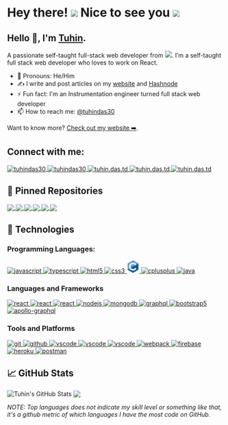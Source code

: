 <h1> Hey there!
<img src="https://media.giphy.com/media/hvRJCLFzcasrR4ia7z/giphy.gif" width="30"> Nice to see you <img src="https://emojis.slackmojis.com/emojis/images/1531849430/4246/blob-sunglasses.gif?1531849430" width="30" />
</h1>

## Hello 👋, I'm [Tuhin](https://tuhindas.me).

A passionate self-taught full-stack web developer from
<img src="https://image.flaticon.com/icons/png/512/3909/3909444.png" width="15"/>.
I’m a self-taught full stack web developer who loves to work on React.

- 👨 Pronouns: He/Him
- ✍️ I write and post articles on my [website](https://tuhindas.me/blogs) and [Hashnode](https://tuhindas.hashnode.dev)
- ⚡ Fun fact: I'm an Instrumentation engineer turned full stack web developer
- 📫 How to reach me: [@tuhindas30](https://twitter.com/tuhindas30)

Want to know more? [Check out my website ➡️](https://tuhindas.me).

## Connect with me:

<p align="left">

<a href="https://twitter.com/tuhindas30" target="_blank">
<img align="center" src="https://cdn.worldvectorlogo.com/logos/twitter-6.svg" alt="tuhindas30" height="30" width="30" />
</a>
<a href="https://linkedin.com/in/tuhindas30" target="_blank">
<img align="center" src="https://cdn.worldvectorlogo.com/logos/linkedin-icon-2.svg" alt="tuhindas30" height="30" width="30" />
</a>
<a href="https://instagram.com/tuhin.das.td" target="_blank">
<img align="center" src="https://cdn.worldvectorlogo.com/logos/instagram-2-1.svg" alt="tuhin.das.td" height="30" width="30" />
</a>
<a href="https://facebook.com/tuhin.das.td" target="_blank">
<img align="center" src="https://cdn.worldvectorlogo.com/logos/facebook-2020-1-1.svg" alt="tuhin.das.td" height="30" width="30" />
</a>
<a href="https://tuhindas.hashnode.dev" target="_blank">
<img align="center" src="https://cdn.worldvectorlogo.com/logos/hashnode.svg" alt="tuhin.das.td" height="30" width="30" />
</a>
</p>

## 📌 Pinned Repositories

<a href="https://github.com/tuhindas30/tuhindas-portfolio">
<img align="center" src="https://github-readme-stats.vercel.app/api/pin/?username=tuhindas30&repo=tuhindas-portfolio&show_owner=true&theme=radical" />
</a>
<a href="https://github.com/tuhindas30/rabibook">
<img align="center" src="https://github-readme-stats.anuraghazra1.vercel.app/api/pin/?username=tuhindas30&repo=rabibook&show_owner=true&theme=radical" />
</a>
<a href="https://github.com/tuhindas30/rabiquiz">
<img align="center" src="https://github-readme-stats.anuraghazra1.vercel.app/api/pin/?username=tuhindas30&repo=rabiquiz&show_owner=true&theme=radical" />
</a>
<a href="https://github.com/tuhindas30/rabitube">
<img align="center" src="https://github-readme-stats.anuraghazra1.vercel.app/api/pin/?username=tuhindas30&repo=rabitube&show_owner=true&theme=radical" />
</a>
<a href="https://github.com/tuhindas30/rabikart">
<img align="center" src="https://github-readme-stats.anuraghazra1.vercel.app/api/pin/?username=tuhindas30&repo=rabikart&show_owner=true&theme=radical" />
</a>
<a href="https://github.com/tuhindas30/rabiui-component-library">
<img align="center" src="https://github-readme-stats.anuraghazra1.vercel.app/api/pin/?username=tuhindas30&repo=rabiui-component-library&show_owner=true&theme=radical" />
</a>

## 🧰 Technologies

### Programming Languages:

<p align="left">

<a href="https://developer.mozilla.org/en-US/docs/Web/JavaScript" target="_blank">
<img src="https://cdn.worldvectorlogo.com/logos/logo-javascript.svg" alt="javascript" width="30" height="30"/>
</a>
<a href="https://www.typescriptlang.org/" target="_blank"> 
<img src="https://cdn.worldvectorlogo.com/logos/typescript.svg" alt="typescript" width="30" height="30"/>
</a>
<a href="https://www.w3.org/html/" target="_blank"> 
<img src="https://cdn.worldvectorlogo.com/logos/html-1.svg" alt="html5" width="30" height="30"/>
</a>
<a href="https://www.w3schools.com/css/" target="_blank">
<img src="https://cdn.worldvectorlogo.com/logos/css-3.svg" alt="css3" width="30" height="30"/>
</a>
<a href="https://www.cprogramming.com/" target="_blank">
<img src="https://raw.githubusercontent.com/devicons/devicon/master/icons/c/c-original.svg" alt="c" width="30" height="30"/>
</a>
<a href="https://www.w3schools.com/cpp/" target="_blank">
<img src="https://cdn.worldvectorlogo.com/logos/c.svg" alt="cplusplus" width="30" height="30"/>
</a>
<a href="https://www.java.com" target="_blank">
<img src="https://cdn.worldvectorlogo.com/logos/java-4.svg" alt="java" width="30" height="30"/>
</a>
</p>

### Languages and Frameworks

<p align="left">

<a href="https://reactjs.org/" target="_blank"> <img src="https://cdn.worldvectorlogo.com/logos/react-2.svg" alt="react" width="30" height="30"/>
</a>
<a href="https://nextjs.org/" target="_blank">
<img src="https://cdn.worldvectorlogo.com/logos/next-js.svg" alt="react" width="30" height="30"/>
</a>
<a href="https://react-redux.js.org/" target="_blank">
<img src="https://cdn.worldvectorlogo.com/logos/redux.svg" alt="react" width="30" height="30"/>
</a>
<a href="https://nodejs.org" target="_blank">
<img src="https://cdn.worldvectorlogo.com/logos/nodejs-icon.svg" alt="nodejs" width="30" height="30"/>
</a>
<a href="https://www.mongodb.com/" target="_blank">
<img src="https://cdn.worldvectorlogo.com/logos/mongodb-icon-1.svg" alt="mongodb" width="30" height="30"/>
</a>
<a href="https://graphql.org" target="_blank">
<img src="https://www.vectorlogo.zone/logos/graphql/graphql-icon.svg" alt="graphql" width="30" height="30"/>
</a>
<a href="https://getbootstrap.com" target="_blank">
<img src="https://cdn.worldvectorlogo.com/logos/bootstrap-5-1.svg" alt="bootstrap5" width="30" height="30"/>
</a>
<a href="https://apollographql.com/" target="_blank">
<img src="https://cdn.worldvectorlogo.com/logos/apollo-graphql-1.svg" alt="apollo-graphql" width="30" height="30"/>
</a>

</p>

### Tools and Platforms

<p align="left">

<a href="https://git-scm.com/" target="_blank">
<img src="https://cdn.worldvectorlogo.com/logos/git-icon.svg" alt="git" width="30" height="30"/>
</a>
<a href="https://github.com/" target="_blank">
<img src="https://cdn.worldvectorlogo.com/logos/github-icon-1.svg" alt="github" width="30" height="30"/>
</a>
<a href="https://code.visualstudio.com/" target="_blank">
<img src="https://cdn.worldvectorlogo.com/logos/visual-studio-code-1.svg" alt="vscode" width="30" height="30"/>
</a>
<a href="https://www.netlify.com/" target="_blank">
<img src="https://cdn.worldvectorlogo.com/logos/netlify.svg" alt="vscode" width="30" height="30"/>
</a>
<a href="https://vercel.com/" target="_blank">
<img src="https://cdn.worldvectorlogo.com/logos/vercel.svg" alt="vscode" width="30" height="30"/>
</a>
<a href="https://webpack.js.org" target="_blank">
<img src="https://cdn.worldvectorlogo.com/logos/webpack-icon.svg" alt="webpack" width="30" height="30"/>
</a>
<a href="https://firebase.google.com/" target="_blank">
<img src="https://cdn.worldvectorlogo.com/logos/firebase-2.svg" alt="firebase" width="30" height="30"/>
</a>
<a href="https://heroku.com" target="_blank">
<img src="https://cdn.worldvectorlogo.com/logos/heroku-4.svg" alt="heroku" width="30" height="30"/>
</a>
<a href="https://postman.com" target="_blank">
<img src="https://www.vectorlogo.zone/logos/getpostman/getpostman-icon.svg" alt="postman" width="30" height="30"/>
</a> 
</p>

## 📈 GitHub Stats

<img align="center" src="https://github-readme-stats.anuraghazra1.vercel.app/api?username=tuhindas30&show_icons=true&include_all_commits=true&theme=radical&hide_title=true" alt="Tuhin's GitHub Stats" />

<img align="center" src="https://github-readme-stats.anuraghazra1.vercel.app/api/top-langs/?username=tuhindas30&layout=compact&theme=radical" />

_NOTE: Top languages does not indicate my skill level or something like that, it's a github metric of which languages I have the most code on GitHub._

